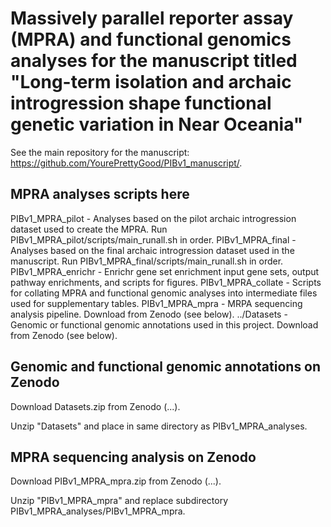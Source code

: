 # Massively parallel reporter assay (MPRA) and functional genomics analyses for the manuscript titled "Long-term isolation and archaic introgression shape functional genetic variation in Near Oceania"

See the main repository for the manuscript: https://github.com/YourePrettyGood/PIBv1_manuscript/.

## MPRA analyses scripts here

PIBv1_MPRA_pilot - Analyses based on the pilot archaic introgression dataset used to create the MPRA. Run PIBv1_MPRA_pilot/scripts/main_runall.sh in order.
PIBv1_MPRA_final - Analyses based on the final archaic introgression dataset used in the manuscript. Run PIBv1_MPRA_final/scripts/main_runall.sh in order.
PIBv1_MPRA_enrichr - Enrichr gene set enrichment input gene sets, output pathway enrichments, and scripts for figures.
PIBv1_MPRA_collate - Scripts for collating MPRA and functional genomic analyses into intermediate files used for supplementary tables.
PIBv1_MPRA_mpra - MRPA sequencing analysis pipeline. Download from Zenodo (see below).
../Datasets - Genomic or functional genomic annotations used in this project. Download from Zenodo (see below).

## Genomic and functional genomic annotations on Zenodo

Download Datasets.zip from Zenodo (...).

Unzip "Datasets" and place in same directory as PIBv1_MPRA_analyses.

## MPRA sequencing analysis on Zenodo

Download PIBv1_MPRA_mpra.zip from Zenodo (...).

Unzip "PIBv1_MPRA_mpra" and replace subdirectory PIBv1_MPRA_analyses/PIBv1_MPRA_mpra.
